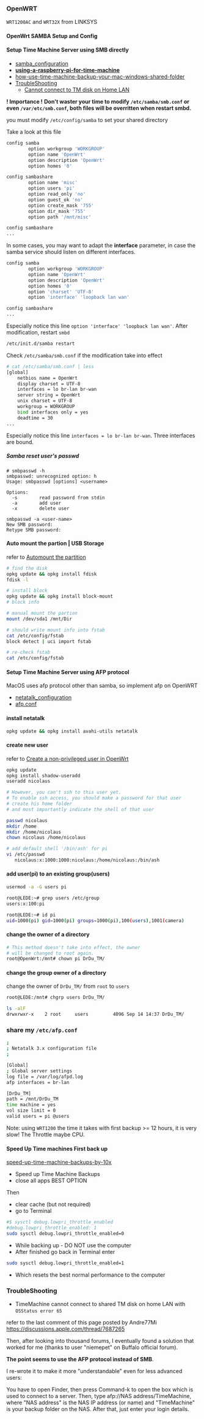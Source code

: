 ### OpenWRT
`WRT1200AC` and `WRT32X` from LINKSYS

#### OpenWrt SAMBA Setup and Config
#### Setup Time Machine Server using SMB directly

- [samba_configuration](https://openwrt.org/docs/guide-user/services/nas/samba_configuration)
- [**using-a-raspberry-pi-for-time-machine**](https://mudge.name/2019/11/12/using-a-raspberry-pi-for-time-machine/)
- [how-use-time-machine-backup-your-mac-windows-shared-folder](https://www.imore.com/how-use-time-machine-backup-your-mac-windows-shared-folder)
- [TroubleShooting](#troubleshooting)
    - [Cannot connect to TM disk on Home LAN](#errorcode65)

**! Importance !**
**Don't waster your time to modify `/etc/samba/smb.conf` or even `/var/etc/smb.conf`, both files will be overritten when restart smbd.**

you must modify `/etc/config/samba` to set your shared directory

Take a look at this file

```bash
config samba
        option workgroup 'WORKGROUP'
        option name 'OpenWrt'
        option description 'OpenWrt'
        option homes '0'

config sambashare
        option name 'misc'
        option users 'pi'
        option read_only 'no'
        option guest_ok 'no'
        option create_mask '755'
        option dir_mask '755'
        option path '/mnt/misc'

config sambashare
...

```

In some cases, you may want to adapt the **interface** parameter, in case the samba service should listen on different interfaces.

```bash
config samba
        option workgroup 'WORKGROUP'
        option name 'OpenWrt'
        option description 'OpenWrt'
        option homes '0'
        option 'charset' 'UTF-8'
        option 'interface' 'loopback lan wan'

config sambashare
...
```

Especially notice this line `option 'interface' 'loopback lan wan'`. After modification, restart `smbd`

```bash
/etc/init.d/samba restart
```

Check `/etc/samba/smb.conf` if the modification take into effect

```bash
# cat /etc/samba/smb.conf | less
[global]
	netbios name = OpenWrt
	display charset = UTF-8
	interfaces = lo br-lan br-wan
	server string = OpenWrt
	unix charset = UTF-8
	workgroup = WORKGROUP
	bind interfaces only = yes
	deadtime = 30
...
```

Especially notice this line `interfaces = lo br-lan br-wan`. Three interfaces are bound.

##### Samba reset user's passwd

```
# smbpasswd -h
smbpasswd: unrecognized option: h
Usage: smbpasswd [options] <username>

Options:
  -s		read password from stdin
  -a		add user
  -x		delete user

smbpasswd -a <user-name>
New SMB password:
Retype SMB password:
```

#### Auto mount the partion | USB Storage

refer to [Automount the partition
](https://openwrt.org/docs/guide-user/storage/usb-drives)

```bash
# find the disk
opkg update && opkg install fdisk
fdisk -l

# install block
opkg update && opkg install block-mount
# block info

# manual mount the partion
mount /dev/sda1 /mnt/Dir

# should write mount info into fstab
cat /etc/config/fstab
block detect | uci import fstab

# re-check fstab
cat /etc/config/fstab
```

#### Setup Time Machine Server using AFP protocol
MacOS uses afp protocol other than samba, so implement afp on OpenWRT

- [netatalk_configuration](https://openwrt.org/docs/guide-user/services/nas/netatalk_configuration)
- [afp.conf](http://netatalk.sourceforge.net/3.0/htmldocs/afp.conf.5.html)

#### install netatalk
```bash
opkg update && opkg install avahi-utils netatalk
```

#### create new user

refer to [Create a non-privileged user in OpenWrt
](https://oldwiki.archive.openwrt.org/doc/howto/secure.access)

```bash
opkg update
opkg install shadow-useradd
useradd nicolaus

# However, you can't ssh to this user yet.
# To enable ssh access, you should make a password for that user
# create his home folder
# and most importantly indicate the shell of that user

passwd nicolaus
mkdir /home
mkdir /home/nicolaus
chown nicolaus /home/nicolaus

# add default shell '/bin/ash' for pi
vi /etc/passwd
   nicolaus:x:1000:1000:nicolaus:/home/nicolaus:/bin/ash
```

#### add user(pi) to an existing group(users)

```bash
usermod -a -G users pi

root@LEDE:~# grep users /etc/group
users:x:100:pi

root@LEDE:~# id pi
uid=1000(pi) gid=1000(pi) groups=1000(pi),100(users),1001(camera)
```

#### change the owner of a directory
```bash
# This method doesn't take into effect, the owner
# will be changed to root again.
root@OpenWrt:/mnt# chown pi DrDu_TM/
```

#### change the group owner of a directory
change the owner of `DrDu_TM/` from `root` to `users`

```bash
root@LEDE:/mnt# chgrp users DrDu_TM/

ls -alF
drwxrwxr-x    2 root     users         4096 Sep 14 14:37 DrDu_TM/
```

### share my `/etc/afp.conf`

```bash
;
; Netatalk 3.x configuration file
;

[Global]
; Global server settings
log file = /var/log/afpd.log
afp interfaces = br-lan

[DrDu_TM]
path = /mnt/DrDu_TM
time machine = yes
vol size limit = 0
valid users = pi @users
```

Note: using `WRT1200` the time it takes with first backup >= 12 hours, it is very slow! The Throttle maybe CPU.

#### Speed Up Time machines First back up
[speed-up-time-machine-backups-by-10x](https://blog.shawjj.com/speed-up-time-machine-backups-by-10x-f6274330dc6f)

- Speed up Time Machine Backups
- close all apps BEST OPTION

Then

- clear cache (but not required)
- go to Terminal

```bash
#$ sysctl debug.lowpri_throttle_enabled
#debug.lowpri_throttle_enabled: 1
sudo sysctl debug.lowpri_throttle_enabled=0
```

- While backing up - DO NOT use the computer
- After finished go back in Terminal enter

```bash
sudo sysctl debug.lowpri_throttle_enabled=1
```

- Which resets the best normal performance to the computer

<a id=troubleshooting></a>
### TroubleShooting

<a id=errorcode65></a>

- TimeMachine cannot connect to shared TM disk on home LAN with `OSStatus error 65`

refer to the last comment of this page posted by Andre77Mi
<https://discussions.apple.com/thread/7687265>

Then, after looking into thousand forums, I eventually found a solution that worked for me (thanks to user "niemepet" on Buffalo official forum).

**The point seems to use the AFP protocol instead of SMB**.

I re-wrote it to make it more "understandable" even for less advanced users:

You have to open Finder, then press Command-k to open the box which is used to connect to a server. Then, type afp://NAS address/TimeMachine, where "NAS address" is the NAS IP address (or name) and "TimeMachine" is your backup folder on the NAS. After that, just enter your login details.
